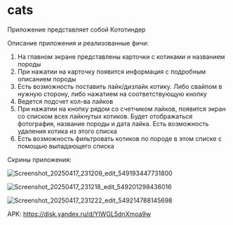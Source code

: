 # cats

Приложение представляет собой Кототиндер

Описание приложения и реализованные фичи:
1. На главном экране представлены карточки с котиками и названием породы
2. При нажатии на карточку появится информация с подробным описанием породы
3. Есть возможность поставить лайк/дизлайк котику. Либо свайпом в нужную сторону, либо нажатием на соответствующую кнопку
4. Ведется подсчет кол-ва лайков
5. При нажатии на кнопку рядом со счетчиком лайков, появится экран со списком всех лайкнутых котиков. Будет отображаться фотография, название породы и дата лайка. Есть возможность удаления котика из этого списка
6. Есть возможность фильтровать котиков по породе в этом списке с помощью выпадающего списка

Скрины приложения:

![Screenshot_20250417_231209_edit_549193447731800](https://github.com/user-attachments/assets/a107c681-ec34-4eec-b625-4b72e501acd8) 

![Screenshot_20250417_231218_edit_549201298436016](https://github.com/user-attachments/assets/00ed68bd-f3ba-4e60-a0b7-0bb93ad75e8d)

![Screenshot_20250417_231222_edit_549214788145698](https://github.com/user-attachments/assets/1c024b9e-54c7-426c-b956-9a9d92b30b94)



APK: https://disk.yandex.ru/d/YIWGL5dnXmoa9w
